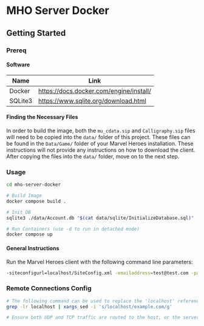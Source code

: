 # MHO Server Docker

## Getting Started

### Prereq

#### Software

| Name | Link |
|------|------|
| Docker | https://docs.docker.com/engine/install/ | 
| SQLite3 | https://www.sqlite.org/download.html | 

#### Finding the Necessary Files

In order to build the image, both the `mu_cdata.sip` and `Calligraphy.sip` files will need to be copied into the `data/` folder of this project. These files can be found in
the `Data/Game/` folder of your Marvel Heroes installation. These instructions will not provide any instructions on how to download the client. After copying the files into the `data/`
folder, move on to the next step.

### Usage

```bash
cd mho-server-docker

# Build Image
docker compose build .

# Init DB
sqlite3 ./data/Account.db "$(cat data/sqlite/InitializeDatabase.sql)"

# Run Containers (use -d to run in detached mode)
docker compose up
```

#### General Instructions

Run the Marvel Heroes client with the following command line parameters:

```bash
-siteconfigurl=localhost/SiteConfig.xml -emailaddress=test@test.com -password=123
```

### Remote Connections Config

```bash
# The following command can be used to replace the 'localhost' references with that of your own domain
grep -lr localhost | xargs sed -i 's/localhost/example.com/g'

# Ensure both UDP and TCP traffic are routed to the host, or the server will be unable to accept connections from the client.

```

